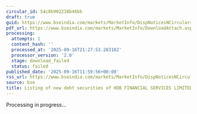 ```yaml
---
circular_id: 54c8b902238b46bb
draft: true
guid: https://www.bseindia.com/markets/MarketInfo/DispNoticesNCirculars.aspx?Noticeid={00EDAC1F-745B-4799-8D35-1B7F864994F0}&noticeno=20250916-47&dt=09/16/2025&icount=47&totcount=79&flag=0
pdf_url: https://www.bseindia.com/markets/MarketInfo/DownloadAttach.aspx?id=20250916-47&attachedId=
processing:
  attempts: 1
  content_hash: ''
  processed_at: '2025-09-16T21:27:53.283182'
  processor_version: '2.0'
  stage: download_failed
  status: failed
published_date: '2025-09-16T11:59:56+00:00'
rss_url: https://www.bseindia.com/markets/MarketInfo/DispNoticesNCirculars.aspx?Noticeid={00EDAC1F-745B-4799-8D35-1B7F864994F0}&noticeno=20250916-47&dt=09/16/2025&icount=47&totcount=79&flag=0
source: bse
title: Listing of new debt securities of HDB FINANCIAL SERVICES LIMITED
---
```


Processing in progress...